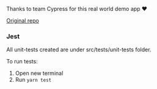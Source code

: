 Thanks to team Cypress for this real world demo app ❤️

<a href="https://github.com/cypress-io/cypress-realworld-app">Original repo</a>

### Jest

All unit-tests created are under src/tests/unit-tests folder.

To run tests:
1. Open new terminal
2. Run `yarn test`
